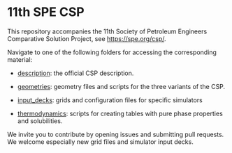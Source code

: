 # 11th SPE CSP

This repository accompanies the 11th Society of Petroleum Engineers Comparative Solution Project, see https://spe.org/csp/.

Navigate to one of the following folders for accessing the corresponding material:

* [description](https://github.com/Simulation-Benchmarks/11thSPE-CSP/tree/main/description): the official CSP description.

* [geometries](https://github.com/Simulation-Benchmarks/11thSPE-CSP/tree/main/geometries): geometry files and scripts for the three variants of the CSP.

* [input_decks](https://github.com/Simulation-Benchmarks/11thSPE-CSP/tree/main/input_decks): grids and configuration files for specific simulators

* [thermodynamics](https://github.com/Simulation-Benchmarks/11thSPE-CSP/tree/main/thermodynamics): scripts for creating tables with pure phase properties and solubilities.

We invite you to contribute by opening issues and submitting pull requests. We welcome especially new grid files and simulator input decks.
